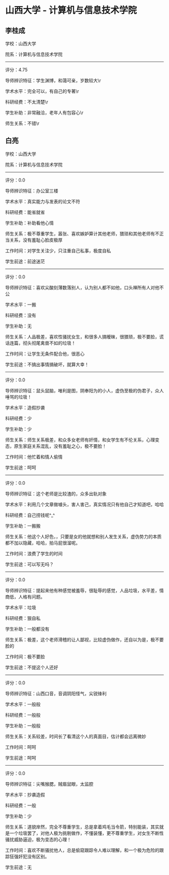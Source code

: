 # 山西大学 - 计算机与信息技术学院

## 李桂成

学校：山西大学

院系：计算机与信息技术学院

* * *

评分：4.75

导师辨识特征：学生渊博，和蔼可亲，岁数较大\r

学术水平：完全可以，有自己的专著\r

科研经费：不太清楚\r

学生补助：非常融洽，老年人有包容心\r

师生关系：不错\r

## 白亮

学校：山西大学

院系：计算机与信息技术学院

* * *

评分：0.0

导师辨识特征：办公室三楼

学术水平：真实能力与发表的论文不符

科研经费：能省就省

学生补助：补助看他心情

师生关系：极不尊重学生，嚣张、喜欢嫉妒算计其他老师，猥琐和其他老师有不正当关系，没有羞耻心脸皮极厚

工作时间：对学生关注少，只注重自己私事，极度自私

学生前途：前途迷茫

* * *

评分：0.0

导师辨识特征：喜欢尖酸刻薄数落别人，认为别人都不如他，口头禅所有人对他不公

学术水平：一搬

科研经费：没有

学生补助：无

师生关系：人品极差，喜欢性骚扰女生，和很多人搞暧昧，很猥琐，极不要脸，谎话连篇，彻头彻尾禽兽不如的垃圾！

工作时间：让学生无条件配合他，很恶心

学生前途：不搞出事情搞破坏，就算大幸！

* * *

评分：0.0

导师辨识特征：鼠头鼠脑，唯利是图，阴奉阳为的小人，虚伪至极的伪君子，众人唾骂的垃圾！

学术水平：造假抄袭

科研经费：少

学生补助：少

师生关系：师生关系极差，和众多女老师有奸情，和女学生有不伦关系，心理变态，原生家庭关系混乱，没有羞耻之心，极不要脸！

工作时间：他忙着和情人偷情

学生前途：呵呵

* * *

评分：0.0

导师辨识特征：这个老师是比较渣的，众多出轨对象

学术水平：利用几个文章做噱头，害人害己，真实情况只有他自己才知道吧，哈哈

科研经费：自己捞钱呢^_^

学生补助：一搬搬

师生关系：他这个人好色，，只要是女的他就想和别人发生关系，虚伪势力的本质都不加以隐藏，哈哈，拍马屁很溜呢。

工作时间：浪费了学生的时间

学生前途：可以写无吗？

* * *

评分：0.0

导师辨识特征：提起来他有种感觉被羞辱，很耻辱的感觉，人品垃圾，水平差，情商低，人格有问题。

学术水平：垃圾

科研经费：狠自私

学生补助：一般都没有

师生关系：极差，这个老师滑稽的让人鄙视，比较虚伪做作，还自以为是，极不要脸的

工作时间：极不要脸

学生前途：不提这个人还好

* * *

评分：0.0

导师辨识特征：山西口音，音调阴阳怪气，尖锐锋利

学术水平：一般般

科研经费：一般般

学生补助：一般般

师生关系：关系较差，时间长了看清这个人的真面目，估计都会远离微妙

工作时间：呵呵

学生前途：呵呵

* * *

评分：0.0

导师辨识特征：尖嘴猴腮，贼眉鼠眼，太监腔

学术水平：抄袭造假

科研经费：一般

学生补助：少

师生关系：道貌岸然，完全不尊重学生，总是拿着鸡毛当令箭，特别能装，其实就是一个垃圾罢了，对他人极为挑剔做作，不懂装懂，更不尊重学生，对女生不断性骚扰威胁逼迫，极为变态的心理！

工作时间：喜欢不断骚扰他人，总是偷窥跟踪令人难以理解，和一个极为危险的跟踪狂强奸犯没有区别。

学生前途：无